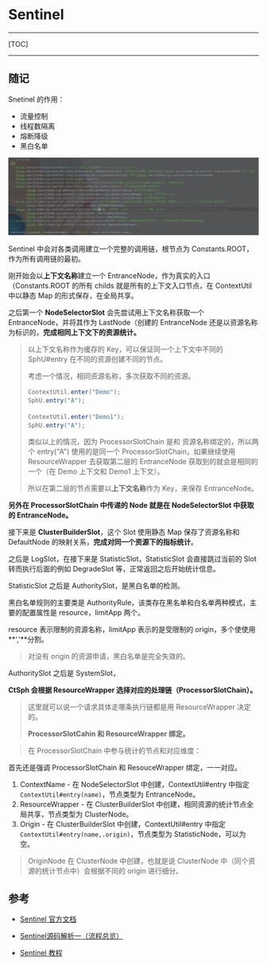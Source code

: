 # Sentinel

---

[TOC]

---

## 随记



Snetinel 的作用：

- 流量控制
- 线程数隔离
- 熔断降级
- 黑白名单 



![image-20211028150648106](assets/image-20211028150648106.png) 

Sentinel 中会对各类调用建立一个完整的调用链，根节点为 Constants.ROOT，作为所有调用链的最初。

刚开始会以**上下文名称**建立一个 EntranceNode，作为真实的入口（Constants.ROOT  的所有 childs 就是所有的上下文入口节点，在 ContextUtil 中以静态 Map 的形式保存，在全局共享。

之后第一个 **NodeSelectorSlot** 会先尝试用上下文名称获取一个 EntranceNode，并将其作为 LastNode（创建的 EntranceNode 还是以资源名称为标识的，**完成相同上下文下的资源统计。**

> 以上下文名称作为缓存的 Key，可以保证同一个上下文中不同的 SphU#entry 在不同的资源创建不同的节点。
>
> 考虑一个情况，相同资源名称，多次获取不同的资源。
>
> ```java
> ContextUtil.enter("Demo");
> SphU.entry("A");
>     
> ContextUtil.enter("Demo1");
> SphU.entry("A");
> ```
>
> 类似以上的情况，因为 ProcessorSlotChain 是和 资源名称绑定的，所以两个 entry("A") 使用的是同一个 ProcessorSlotChain，如果继续使用 ResourceWrapper 去获取第二层的 EntranceNode 获取到的就会是相同的一个（在 Demo 上下文和 Demo1 上下文）。
>
> 所以在第二层的节点需要以**上下文名称**作为 Key，来保存 EntranceNode。

**另外在 ProcessorSlotChain 中传递的 Node 就是在 NodeSelectorSlot 中获取的 EntranceNode。**

接下来是 **ClusterBuilderSlot**，这个 Slot 使用静态 Map 保存了资源名称和 DefaultNode 的映射关系，**完成对同一个资源下的指标统计**。

之后是 LogSlot，在接下来是 StatisticSlot，StatisticSlot 会直接跳过当前的 Slot 转而执行后面的例如 DegradeSlot 等，正常返回之后开始统计信息。

StatisticSlot 之后是 AuthoritySlot，是黑白名单的检测。

黑白名单规则的主要类是 AuthorityRule，该类存在黑名单和白名单两种模式，主要的配置属性是 resource，limitApp 两个。

resource 表示限制的资源名称，limitApp 表示的是受限制的 origin，多个使使用**','**分割。 

> 对没有 origin 的资源申请，黑白名单是完全失效的。

AuthoritySlot 之后是 SystemSlot，







**CtSph 会根据 ResourceWrapper 选择对应的处理链（ProcessorSlotChain）。**

> 这里就可以说一个请求具体走哪条执行链都是用 ResourceWrapper 决定的。
>
> **ProcessorSlotCahin 和 ResourceWrapper 绑定。**







> 在 ProcessorSlotChain 中参与统计的节点和对应维度：

首先还是强调 ProcessorSlotChain 和 ResouceWrapper 绑定，一一对应。

1. ContextName  -  在 NodeSelectorSlot 中创建，ContextUtil#entry 中指定 `ContextUtil#entry(name)`，节点类型为 EntranceNode。
2. ResourceWrapper  -  在 ClusterBuilderSlot 中创建，相同资源的统计节点全局共享，节点类型为 ClusterNode。
3. Origin  -  在 ClusterBuilderSlot 中创建，ContextUtil#entry 中指定 `ContextUtil#entry(name,.origin)`，节点类型为 StatisticNode，可以为空。

> OriginNode 在 ClusterNode 中创建，也就是说 ClusterNode 中（同个资源的统计节点中）会根据不同的 origin 进行细分。

## 参考

- [Sentinel 官方文档](https://github.com/alibaba/Sentinel/wiki/%E4%BB%8B%E7%BB%8D)
- [Sentinel源码解析一（流程总览）](https://www.cnblogs.com/taromilk/p/11750962.html)

- [Sentinel 教程](https://gitee.com/all_4_you/sentinel-tutorial#/all_4_you/sentinel-tutorial/blob/master/sentinel-practice/sentinel-flow-control/sentinel-flow-control.md)

